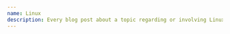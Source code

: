 ```yaml
---
name: Linux
description: Every blog post about a topic regarding or involving Linux and/or a Linux distribution.
---
```


